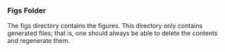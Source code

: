 ### Figs Folder

The figs directory contains the figures. 
This directory only contains generated files; that is, one should always be able to delete the contents and regenerate them.
